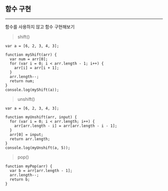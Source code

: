 ## 함수 구현
---
함수를 사용하지 않고 함수 구현해보기

> shift()

```
var a = [6, 2, 3, 4, 3];

function myShift(arr) {
  var num = arr[0];
  for (var i = 0; i < arr.length - 1; i++) {
    arr[i] = arr[i + 1];
  }
  arr.length--;
  return num;
}
console.log(myShift(a));
```

> unshift()

```
var a = [6, 2, 3, 4, 3];

function myUnshift(arr, input) {
  for (var i = 0; i < arr.length; i++) {
    arr[arr.length - i] = arr[arr.length - i - 1];
  }
  arr[0] = input;
  return arr.length;
}
console.log(myUnshift(a, 5));
```

> pop()
```
function myPop(arr) {
  var b = arr[arr.length - 1];
  arr.length--;
  return b;
}
```
